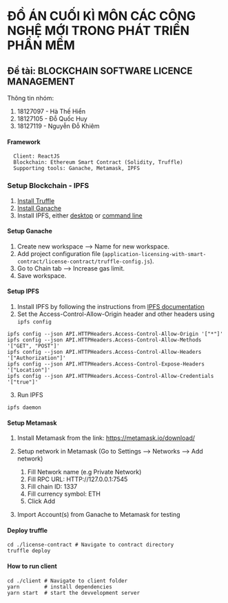 # ĐỒ ÁN CUỐI KÌ MÔN CÁC CÔNG NGHỆ MỚI TRONG PHÁT TRIỂN PHẦN MỀM

## Đề tài: BLOCKCHAIN SOFTWARE LICENCE MANAGEMENT

Thông tin nhóm:

1. 18127097 - Hà Thế Hiển
2. 18127105 - Đỗ Quốc Huy
3. 18127119 - Nguyễn Đỗ Khiêm

#### Framework

      Client: ReactJS
      Blockchain: Ethereum Smart Contract (Solidity, Truffle)
      Supporting tools: Ganache, Metamask, IPFS      

### Setup Blockchain - IPFS

1. [Install Truffle](https://trufflesuite.com/docs/truffle/quickstart/)
2. [Install Ganache](https://trufflesuite.com/ganache/)
3. Install IPFS, either [desktop](https://docs.ipfs.tech/install/ipfs-desktop/#windows)
   or [command line](https://docs.ipfs.tech/install/command-line/#system-requirements)

#### Setup Ganache

1. Create new workspace --> Name for new workspace.
2. Add project configuration file (`application-licensing-with-smart-contract/license-contract/truffle-config.js`).
3. Go to Chain tab --> Increase gas limit.
4. Save workspace.

#### Setup IPFS
1. Install IPFS by following the instructions from [IPFS documentation]( https://docs.ipfs.tech/install/)
2. Set the Access-Control-Allow-Origin header and other headers using `ipfs config`

```shell
ipfs config --json API.HTTPHeaders.Access-Control-Allow-Origin '["*"]'
ipfs config --json API.HTTPHeaders.Access-Control-Allow-Methods '["GET", "POST"]'
ipfs config --json API.HTTPHeaders.Access-Control-Allow-Headers '["Authorization"]'
ipfs config --json API.HTTPHeaders.Access-Control-Expose-Headers '["Location"]'
ipfs config --json API.HTTPHeaders.Access-Control-Allow-Credentials '["true"]'
```

3. Run IPFS

```shell
ipfs daemon
```

#### Setup Metamask

1. Install Metamask from the link: https://metamask.io/download/
2. Setup network in Metamask (Go to Settings --> Networks --> Add network)
    1. Fill Network name (e.g Private Network)
    2. Fill RPC URL: HTTP://127.0.0.1:7545
    3. Fill chain ID: 1337
    4. Fill currency symbol: ETH
    5. Click Add

3. Import Account(s) from Ganache to Metamask for testing

#### Deploy truffle
```shell
cd ./license-contract # Navigate to contract directory
truffle deploy
```

#### How to run client

```shell
cd ./client # Navigate to client folder
yarn        # install dependencies
yarn start  # start the devvelopment server
```

